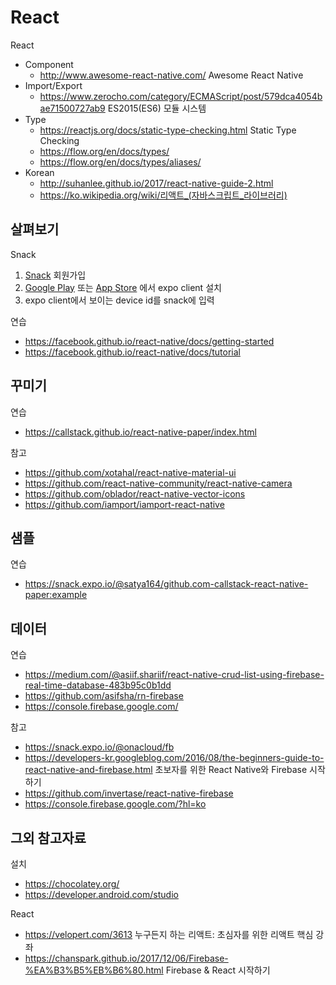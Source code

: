 # React

React

- Component
  - http://www.awesome-react-native.com/ Awesome React Native
- Import/Export
  - https://www.zerocho.com/category/ECMAScript/post/579dca4054bae71500727ab9 ES2015(ES6) 모듈 시스템
- Type
  - https://reactjs.org/docs/static-type-checking.html Static Type Checking
  - https://flow.org/en/docs/types/ 
  - https://flow.org/en/docs/types/aliases/
- Korean
  - http://suhanlee.github.io/2017/react-native-guide-2.html
  - https://ko.wikipedia.org/wiki/리액트_(자바스크립트_라이브러리)

## <a name="s1"></a> 살펴보기 

Snack

1. [Snack](https://snack.expo.io/) 회원가입
1. [Google Play](https://play.google.com/store/apps/details?id=host.exp.exponent) 또는 [App Store](https://itunes.apple.com/app/apple-store/id982107779?pt=17102800&amp;ct=www&amp;mt=8) 에서 expo client 설치
1. expo client에서 보이는 device id를 snack에 입력

연습

- https://facebook.github.io/react-native/docs/getting-started
- https://facebook.github.io/react-native/docs/tutorial


## <a name="s2"></a> 꾸미기

연습

- https://callstack.github.io/react-native-paper/index.html

참고

- https://github.com/xotahal/react-native-material-ui
- https://github.com/react-native-community/react-native-camera
- https://github.com/oblador/react-native-vector-icons
- https://github.com/iamport/iamport-react-native


## <a name="s2"></a> 샘플

연습

- https://snack.expo.io/@satya164/github.com-callstack-react-native-paper:example

## <a name="s3"></a> 데이터

연습

- https://medium.com/@asiif.shariif/react-native-crud-list-using-firebase-real-time-database-483b95c0b1dd
- https://github.com/asifsha/rn-firebase
- https://console.firebase.google.com/

참고

- https://snack.expo.io/@onacloud/fb
- https://developers-kr.googleblog.com/2016/08/the-beginners-guide-to-react-native-and-firebase.html 초보자를 위한 React Native와 Firebase 시작하기
- https://github.com/invertase/react-native-firebase
- https://console.firebase.google.com/?hl=ko


## 그외 참고자료

설치

- https://chocolatey.org/
- https://developer.android.com/studio

React 

-  https://velopert.com/3613 누구든지 하는 리액트: 초심자를 위한 리액트 핵심 강좌
-  https://chanspark.github.io/2017/12/06/Firebase-%EA%B3%B5%EB%B6%80.html Firebase & React 시작하기

